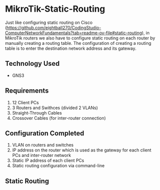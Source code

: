 # MikroTik-Static-Routing
Just like configuring static routing on Cisco (https://github.com/eightball270/CodingStudio-ComputerNetworkFundamentals?tab=readme-ov-file#static-routing), in MikroTik routers we also have to configure static routing on each router by manually creating a routing table. The configuration of creating a routing table is to enter the destination network address and its gateway.

## Technology Used
- GNS3

## Requirements
1. 12 Client PCs
2. 3 Routers and Swithces (divided 2 VLANs)
3. Straight-Through Cables
4. Crossover Cables (for inter-router connection)

## Configuration Completed
1. VLAN on routers and switches
2. IP address on the router which is used as the gateway for each client PCs and inter-router network
3. Static IP address of each client PCs
4. Static routing configuration via command-line

## Static Routing

